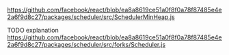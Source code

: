 https://github.com/facebook/react/blob/ea8a8619ce51a0f8f0a78f87485e4e2a6f9d8c27/packages/scheduler/src/SchedulerMinHeap.js

TODO explanation https://github.com/facebook/react/blob/ea8a8619ce51a0f8f0a78f87485e4e2a6f9d8c27/packages/scheduler/src/forks/Scheduler.js

